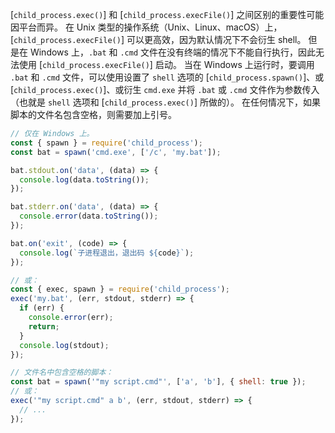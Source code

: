 
[`child_process.exec()`] 和 [`child_process.execFile()`] 之间区别的重要性可能因平台而异。
在 Unix 类型的操作系统（Unix、Linux、macOS）上，[`child_process.execFile()`] 可以更高效，因为默认情况下不会衍生 shell。
但是在 Windows 上，`.bat` 和 `.cmd` 文件在没有终端的情况下不能自行执行，因此无法使用 [`child_process.execFile()`] 启动。
当在 Windows 上运行时，要调用 `.bat` 和 `.cmd` 文件，可以使用设置了 `shell` 选项的 [`child_process.spawn()`]、或 [`child_process.exec()`]、或衍生 `cmd.exe` 并将 `.bat` 或 `.cmd` 文件作为参数传入（也就是 `shell` 选项和 [`child_process.exec()`] 所做的）。
在任何情况下，如果脚本的文件名包含空格，则需要加上引号。

```js
// 仅在 Windows 上。
const { spawn } = require('child_process');
const bat = spawn('cmd.exe', ['/c', 'my.bat']);

bat.stdout.on('data', (data) => {
  console.log(data.toString());
});

bat.stderr.on('data', (data) => {
  console.error(data.toString());
});

bat.on('exit', (code) => {
  console.log(`子进程退出，退出码 ${code}`);
});
```

```js
// 或：
const { exec, spawn } = require('child_process');
exec('my.bat', (err, stdout, stderr) => {
  if (err) {
    console.error(err);
    return;
  }
  console.log(stdout);
});

// 文件名中包含空格的脚本：
const bat = spawn('"my script.cmd"', ['a', 'b'], { shell: true });
// 或：
exec('"my script.cmd" a b', (err, stdout, stderr) => {
  // ...
});
```

